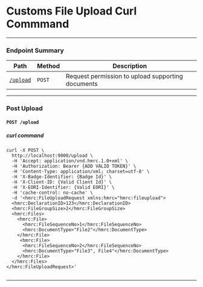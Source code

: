 # Customs File Upload Curl Commmand
---
### Endpoint Summary

| Path                                                 |  Method  | Description                                       |
|------------------------------------------------------|----------|---------------------------------------------------|
| [`/upload`](#user-content-post-upload)          |   `POST` | Request permission to upload supporting documents |

--- 
 
### Post Upload 
 #### `POST /upload`

 ##### curl command
```
curl -X POST \
  http://localhost:9000/upload \
  -H 'Accept: application/vnd.hmrc.1.0+xml' \
  -H 'Authorization: Bearer {ADD VALID TOKEN}' \
  -H 'Content-Type: application/xml; charset=utf-8' \
  -H 'X-Badge-Identifier: {Badge Id}' \
  -H 'X-Client-ID: {Valid Client Id}' \
  -H 'X-EORI-Identifier: {Valid EORI}' \
  -H 'cache-control: no-cache' \
  -d '<hmrc:FileUploadRequest xmlns:hmrc="hmrc:fileupload">
  <hmrc:DeclarationID>123</hmrc:DeclarationID>
  <hmrc:FileGroupSize>2</hmrc:FileGroupSize>
  <hmrc:Files>
    <hmrc:File>
      <hmrc:FileSequenceNo>1</hmrc:FileSequenceNo>
      <hmrc:DocumentType>"File2"</hmrc:DocumentType>
    </hmrc:File>
     <hmrc:File>
      <hmrc:FileSequenceNo>2</hmrc:FileSequenceNo>
      <hmrc:DocumentType>"File3", File4"</hmrc:DocumentType>
    </hmrc:File>
  </hmrc:Files>
</hmrc:FileUploadRequest>'
 
```
---
